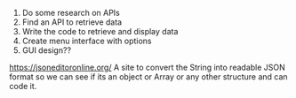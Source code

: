 1. Do some research on APIs
2. Find an API to retrieve data
3. Write the code to retrieve and display data
4. Create menu interface with options 
5. GUI design??

https://jsoneditoronline.org/ A site to convert the String into readable JSON format so we can see if its an object or Array or any other structure and can code it.

